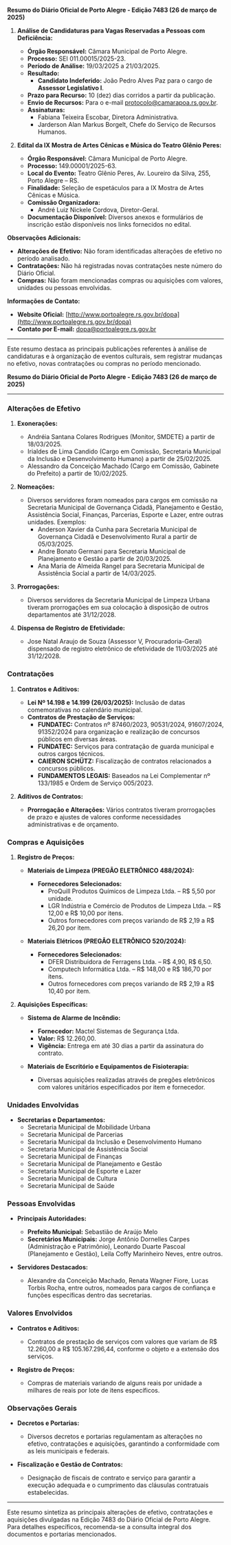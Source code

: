**Resumo do Diário Oficial de Porto Alegre - Edição 7483 (26 de março de 2025)**

1. **Análise de Candidaturas para Vagas Reservadas a Pessoas com Deficiência:**
   - **Órgão Responsável:** Câmara Municipal de Porto Alegre.
   - **Processo:** SEI 011.00015/2025-23.
   - **Período de Análise:** 19/03/2025 a 21/03/2025.
   - **Resultado:** 
     - **Candidato Indeferido:** João Pedro Alves Paz para o cargo de **Assessor Legislativo I**.
   - **Prazo para Recurso:** 10 (dez) dias corridos a partir da publicação.
   - **Envio de Recursos:** Para o e-mail protocolo@camarapoa.rs.gov.br.
   - **Assinaturas:** 
     - Fabiana Teixeira Escobar, Diretora Administrativa.
     - Jarderson Alan Markus Borgelt, Chefe do Serviço de Recursos Humanos.

2. **Edital da IX Mostra de Artes Cênicas e Música do Teatro Glênio Peres:**
   - **Órgão Responsável:** Câmara Municipal de Porto Alegre.
   - **Processo:** 149.00001/2025-63.
   - **Local do Evento:** Teatro Glênio Peres, Av. Loureiro da Silva, 255, Porto Alegre – RS.
   - **Finalidade:** Seleção de espetáculos para a IX Mostra de Artes Cênicas e Música.
   - **Comissão Organizadora:** 
     - André Luiz Nickele Cordova, Diretor-Geral.
   - **Documentação Disponível:** Diversos anexos e formulários de inscrição estão disponíveis nos links fornecidos no edital.

**Observações Adicionais:**
- **Alterações de Efetivo:** Não foram identificadas alterações de efetivo no período analisado.
- **Contratações:** Não há registradas novas contratações neste número do Diário Oficial.
- **Compras:** Não foram mencionadas compras ou aquisições com valores, unidades ou pessoas envolvidas.

**Informações de Contato:**
- **Website Oficial:** [http://www.portoalegre.rs.gov.br/dopa](http://www.portoalegre.rs.gov.br/dopa)
- **Contato por E-mail:** dopa@portoalegre.rs.gov.br

---

Este resumo destaca as principais publicações referentes à análise de candidaturas e à organização de eventos culturais, sem registrar mudanças no efetivo, novas contratações ou compras no período mencionado.

**Resumo do Diário Oficial de Porto Alegre - Edição 7483 (26 de março de 2025)**

---

### **Alterações de Efetivo**

1. **Exonerações:**
   - Andréia Santana Colares Rodrigues (Monitor, SMDETE) a partir de 18/03/2025.
   - Irialdes de Lima Candido (Cargo em Comissão, Secretaria Municipal da Inclusão e Desenvolvimento Humano) a partir de 25/02/2025.
   - Alessandro da Conceição Machado (Cargo em Comissão, Gabinete do Prefeito) a partir de 10/02/2025.
   
2. **Nomeações:**
   - Diversos servidores foram nomeados para cargos em comissão na Secretaria Municipal de Governança Cidadã, Planejamento e Gestão, Assistência Social, Finanças, Parcerias, Esporte e Lazer, entre outras unidades. Exemplos:
     - Anderson Xavier da Cunha para Secretaria Municipal de Governança Cidadã e Desenvolvimento Rural a partir de 05/03/2025.
     - Andre Bonato Germani para Secretaria Municipal de Planejamento e Gestão a partir de 20/03/2025.
     - Ana Maria de Almeida Rangel para Secretaria Municipal de Assistência Social a partir de 14/03/2025.

3. **Prorrogações:**
   - Diversos servidores da Secretaria Municipal de Limpeza Urbana tiveram prorrogações em sua colocação à disposição de outros departamentos até 31/12/2028.

4. **Dispensa de Registro de Efetividade:**
   - Jose Natal Araujo de Souza (Assessor V, Procuradoria-Geral) dispensado de registro eletrônico de efetividade de 11/03/2025 até 31/12/2028.

### **Contratações**

1. **Contratos e Aditivos:**
   - **Lei Nº 14.198 e 14.199 (26/03/2025):** Inclusão de datas comemorativas no calendário municipal.
   - **Contratos de Prestação de Serviços:**
     - **FUNDATEC:** Contratos nº 87460/2023, 90531/2024, 91607/2024, 91352/2024 para organização e realização de concursos públicos em diversas áreas.
     - **FUNDATEC:** Serviços para contratação de guarda municipal e outros cargos técnicos.
     - **CAIERON SCHÜTZ:** Fiscalização de contratos relacionados a concursos públicos.
     - **FUNDAMENTOS LEGAIS:** Baseados na Lei Complementar nº 133/1985 e Ordem de Serviço 005/2023.

2. **Aditivos de Contratos:**
   - **Prorrogação e Alterações:** Vários contratos tiveram prorrogações de prazo e ajustes de valores conforme necessidades administrativas e de orçamento.

### **Compras e Aquisições**

1. **Registro de Preços:**
   - **Materiais de Limpeza (PREGÃO ELETRÔNICO 488/2024):**
     - **Fornecedores Selecionados:**
       - ProQuill Produtos Químicos de Limpeza Ltda. – R$ 5,50 por unidade.
       - LGR Indústria e Comércio de Produtos de Limpeza Ltda. – R$ 12,00 e R$ 10,00 por itens.
       - Outros fornecedores com preços variando de R$ 2,19 a R$ 26,20 por item.

   - **Materiais Elétricos (PREGÃO ELETRÔNICO 520/2024):**
     - **Fornecedores Selecionados:**
       - DFER Distribuidora de Ferragens Ltda. – R$ 4,90, R$ 6,50.
       - Computech Informática Ltda. – R$ 148,00 e R$ 186,70 por itens.
       - Outros fornecedores com preços variando de R$ 2,19 a R$ 10,40 por item.

2. **Aquisições Específicas:**
   - **Sistema de Alarme de Incêndio:**
     - **Fornecedor:** Mactel Sistemas de Segurança Ltda.
     - **Valor:** R$ 12.260,00.
     - **Vigência:** Entrega em até 30 dias a partir da assinatura do contrato.

   - **Materiais de Escritório e Equipamentos de Fisioterapia:**
     - Diversas aquisições realizadas através de pregões eletrônicos com valores unitários especificados por item e fornecedor.

### **Unidades Envolvidas**

- **Secretarias e Departamentos:**
  - Secretaria Municipal de Mobilidade Urbana
  - Secretaria Municipal de Parcerias
  - Secretaria Municipal da Inclusão e Desenvolvimento Humano
  - Secretaria Municipal de Assistência Social
  - Secretaria Municipal de Finanças
  - Secretaria Municipal de Planejamento e Gestão
  - Secretaria Municipal de Esporte e Lazer
  - Secretaria Municipal de Cultura
  - Secretaria Municipal de Saúde

### **Pessoas Envolvidas**

- **Principais Autoridades:**
  - **Prefeito Municipal:** Sebastião de Araújo Melo
  - **Secretários Municipais:** Jorge Antônio Dornelles Carpes (Administração e Patrimônio), Leonardo Duarte Pascoal (Planejamento e Gestão), Leila Coffy Marinheiro Neves, entre outros.

- **Servidores Destacados:**
  - Alexandre da Conceição Machado, Renata Wagner Fiore, Lucas Torbis Rocha, entre outros, nomeados para cargos de confiança e funções específicas dentro das secretarias.

### **Valores Envolvidos**

- **Contratos e Aditivos:**
  - Contratos de prestação de serviços com valores que variam de R$ 12.260,00 a R$ 105.167.296,44, conforme o objeto e a extensão dos serviços.

- **Registro de Preços:**
  - Compras de materiais variando de alguns reais por unidade a milhares de reais por lote de itens específicos.

### **Observações Gerais**

- **Decretos e Portarias:**
  - Diversos decretos e portarias regulamentam as alterações no efetivo, contratações e aquisições, garantindo a conformidade com as leis municipais e federais.

- **Fiscalização e Gestão de Contratos:**
  - Designação de fiscais de contrato e serviço para garantir a execução adequada e o cumprimento das cláusulas contratuais estabelecidas.

---

Este resumo sintetiza as principais alterações de efetivo, contratações e aquisições divulgadas na Edição 7483 do Diário Oficial de Porto Alegre. Para detalhes específicos, recomenda-se a consulta integral dos documentos e portarias mencionados.